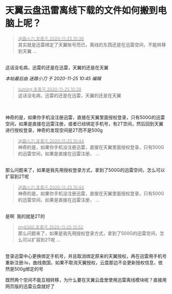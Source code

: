 # 天翼云盘迅雷离线下载的文件如何搬到电脑上呢？


<div class="quote"><blockquote><font size="2"><a href="https://www.hostloc.com/forum.php?mod=redirect&amp;goto=findpost&amp;pid=9513539&amp;ptid=771088" target="_blank"><font color="#999999">迷路小刀 发表于 2020-11-25 10:38</font></a></font><br />
其实就是迅雷绑定了天翼账号而已，离线的东西还是在迅雷空间，不能转移到天翼 ...</blockquote></div><br />
这话没毛病，迅雷的还是在迅雷，天翼的还是在天翼

<i class="pstatus"> 本帖最后由 迷路小刀 于 2020-11-25 10:45 编辑 </i><br />
<div class="quote"><blockquote><font size="2"><a href="https://www.hostloc.com/forum.php?mod=redirect&amp;goto=findpost&amp;pid=9513547&amp;ptid=771088" target="_blank"><font color="#999999">liuming 发表于 2020-11-25 10:39</font></a></font><br />
这话没毛病，迅雷的还是在迅雷，天翼的还是在天翼</blockquote></div><br />
<br />
神奇的是，如果你手机没注册迅雷，直接在天翼里面授权登录，只有500G的迅雷空间，如果是直接在迅雷注册，或者已经绑定手机号，有2T空间<img src="static/image/smiley/default/lol.gif" smilieid="12" border="0" alt="" />，然后回到天翼进行授权登录，神奇的发现空间是2T而不是500g

<div class="quote"><blockquote><font size="2"><a href="https://www.hostloc.com/forum.php?mod=redirect&amp;goto=findpost&amp;pid=9513578&amp;ptid=771088" target="_blank"><font color="#999999">迷路小刀 发表于 2020-11-25 10:44</font></a></font><br />
神奇的是，如果你手机没注册迅雷，直接在天翼里面授权登录，只有500G的迅雷空间，如果是直接在迅雷注册， ...</blockquote></div><br />
那么问题来了，如果是我先用授权登录方式，拿到了500G的迅雷空间，怎么可以扩容到2T呢

<div class="quote"><blockquote><font size="2"><a href="https://www.hostloc.com/forum.php?mod=redirect&amp;goto=findpost&amp;pid=9513578&amp;ptid=771088" target="_blank"><font color="#999999">迷路小刀 发表于 2020-11-25 10:44</font></a></font><br />
神奇的是，如果你手机没注册迅雷，直接在天翼里面授权登录，只有500G的迅雷空间，如果是直接在迅雷注册， ...</blockquote></div><br />
是啊&nbsp;&nbsp;我的就是2T的

<div class="quote"><blockquote><font size="2"><a href="https://www.hostloc.com/forum.php?mod=redirect&amp;goto=findpost&amp;pid=9513655&amp;ptid=771088" target="_blank"><font color="#999999">my6360 发表于 2020-11-25 10:52</font></a></font><br />
那么问题来了，如果是我先用授权登录方式，拿到了500G的迅雷空间，怎么可以扩容到2T呢 ...</blockquote></div><br />
登录迅雷中心更换绑定手机号，并且取消绑定原来的天翼授权，再在迅雷用手机号重新注册:lo，曲线救国，如果不取消天翼授权，云盘那边不会更新授权信息，依然是500g绑定的号<img src="static/image/smiley/default/lol.gif" smilieid="12" border="0" alt="" />

既然两个空间不能互相转移，为什么要在天翼云盘里使用迅雷离线模块呢？直接用网页版的迅雷云盘就好了
